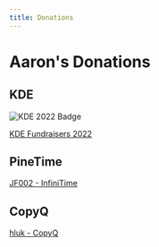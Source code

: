 ```yaml
---
title: Donations
---
```


# Aaron's Donations

## KDE

![KDE 2022 Badge](../images/donations/badge_konqi.png)

[KDE Fundraisers 2022](https://kde.org/fundraisers/yearend2022/)

## PineTime

[JF002 - InfiniTime](https://github.com/InfiniTimeOrg/InfiniTime)

## CopyQ

[hluk - CopyQ](https://github.com/hluk/CopyQ)
